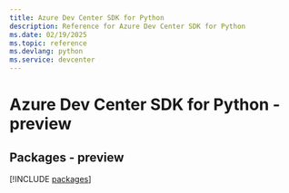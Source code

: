 ```yaml
---
title: Azure Dev Center SDK for Python
description: Reference for Azure Dev Center SDK for Python
ms.date: 02/19/2025
ms.topic: reference
ms.devlang: python
ms.service: devcenter
---
```

# Azure Dev Center SDK for Python - preview
## Packages - preview
[!INCLUDE [packages](dev-center-index.md)]